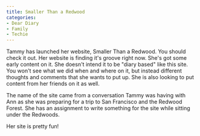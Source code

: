 ```yaml
---
title: Smaller Than a Redwood
categories:
- Dear Diary
- Family
- Techie
---
```


Tammy has launched her website, Smaller Than a Redwood. You should check it out. Her website is finding it's groove right now. She's got some early content on it. She doesn't intend it to be "diary based" like this site. You won't see what we did when and where on it, but instead different thoughts and comments that she wants to put up. She is also looking to put content from her friends on it as well.

The name of the site came from a conversation Tammy was having with Ann as she was preparing for a trip to San Francisco and the Redwood Forest. She has an assignment to write something for the site while sitting under the Redwoods.

Her site is pretty fun!
